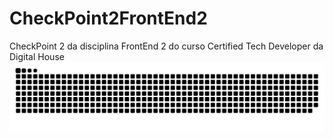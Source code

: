 # CheckPoint2FrontEnd2
CheckPoint 2 da disciplina FrontEnd 2 do curso Certified Tech Developer da Digital House
![Snake animation](https://raw.githubusercontent.com/Platane/snk/output/github-contribution-grid-snake.svg)

